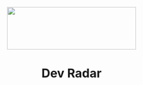 <div align="center">
	<img width="300px" height="100px" src="https://user-images.githubusercontent.com/52840235/72530195-9912ba00-384d-11ea-91c8-0152e8a4c94f.png"> 
  
  # Dev Radar
</div>
